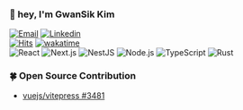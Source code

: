 <!-- profile -->

### 👋 hey, I'm GwanSik Kim

[![Email](https://img.shields.io/badge/iam@gwansik.dev-005FF9?style=flat-square&logo=Mail.Ru&logoColor=white)](mailto:iam@gwansik.dev)
[![Linkedin](https://img.shields.io/badge/GwanSik_Kim-0A66C2?style=flat-square&logo=Linkedin&logoColor=white)](https://www.linkedin.com/in/gwansikk/)  
[![Hits](https://hits.seeyoufarm.com/api/count/incr/badge.svg?url=https%3A%2F%2Fgithub.com%2Fgwansikk&count_bg=%2379C83D&title_bg=%23555555&icon=github.svg&icon_color=%23E7E7E7&title=hits&edge_flat=true)](https://hits.seeyoufarm.com)
[![wakatime](https://wakatime.com/badge/user/018b296e-4cd5-41f2-aa72-2f479353ee2b.svg?style=flat-square)](https://wakatime.com/@018b296e-4cd5-41f2-aa72-2f479353ee2b)  
![React](https://img.shields.io/badge/React-61DAFB?style=flat-square&logo=React&logoColor=black)
![Next.js](https://img.shields.io/badge/Next.js-000000?style=flat-square&logo=Next.js)
![NestJS](https://img.shields.io/badge/NestJS-E0234E?style=flat-square&logo=NestJS)
![Node.js](https://img.shields.io/badge/Node.js-339933?style=flat-square&logo=Node.js&logoColor=white)
![TypeScript](https://img.shields.io/badge/TypeScript-3178C6?style=flat-square&logo=TypeScript&logoColor=white)
![Rust](https://img.shields.io/badge/Rust-000000?style=flat-square&logo=Rust&logoColor=white)

<!-- open-source contribution -->

### 🍀 Open Source Contribution

- [vuejs/vitepress #3481](https://github.com/vuejs/vitepress/issues/3481)
